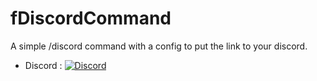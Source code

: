 # fDiscordCommand
A simple /discord command with a config to put the link to your discord.

- Discord : [![Discord](https://img.shields.io/discord/1239607050988818432?label=Discord&logo=discord&color=blue)]([https://discord.gg/futonium](https://discord.gg/EPKcucew5z))

